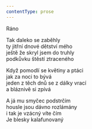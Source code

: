 ```yaml
---
contentType: prose
---
```


Ráno

Tak daleko se zaběhly  
ty jitřní dnové dětství mého  
ještě že skryl jsem do truhly  
podkůvku štěstí ztraceného

  

Když pomodlí se květiny a ptáci  
jak za noci to bývá  
jeden z těch dnů se z dálky vrací  
a bláznivě si zpívá

  

A já mu smyčec podstrčím  
housle jsou dávno rozlámány  
i tak je vzácný víte čím  
Je blesky kalafunovaný
